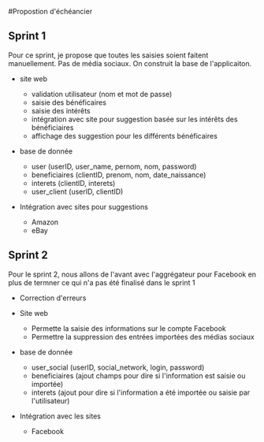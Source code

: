 #Propostion d'échéancier

## Sprint 1

Pour ce sprint, je propose que toutes les saisies soient faitent manuellement. Pas de média sociaux. On construit la base de l'applicaiton.

* site web
  * validation utilisateur (nom et mot de passe)
  * saisie des bénéficaires
  * saisie des intérêts
  * intégration avec site pour suggestion basée sur les intérêts des bénéficiaires
  * affichage des suggestion pour les différents bénéficaires

* base de donnée
  * user (userID, user_name, pernom, nom, password)
  * beneficiaires (clientID, prenom, nom, date_naissance)
  * interets (clientID, interets)
  * user_client (userID, clientID)

* Intégration avec sites pour suggestions
  * Amazon
  * eBay

## Sprint 2

Pour le sprint 2, nous allons de l'avant avec l'aggrégateur pour Facebook en plus de termner ce qui n'a pas été finalisé dans le sprint 1

* Correction d'erreurs

* Site web
  * Permette la saisie des informations sur le compte Facebook
  * Permettre la suppression des entrées importées des médias sociaux

* base de donnée
  * user_social (userID, social_network, login, password)
  * beneficiaires (ajout champs pour dire si l'information est saisie ou importée)
  * interets (ajout pour dire si l'information a été importée ou saisie par l'utilisateur)

* Intégration avec les sites
  * Facebook